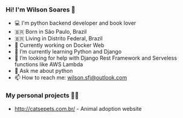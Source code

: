 ### Hi! I'm Wilson Soares 👋

- 💻 I'm python backend developer and book lover
- 🇧🇷 Born in São Paulo, Brazil
- 🇧🇷 Living in Distrito Federal, Brazil
- 🔭 Currently working on Docker Web
- 🌱 I’m currently learning Python and Django
- 🤔 I’m looking for help with Django Rest Framework and Serveless functions like AWS Lambda
- 💬 Ask me about python
- 📫 How to reach me: wilson.sfj@outlook.com

### My personal projects 👨‍💻
- http://catsepets.com.br/ - Animal adoption website
